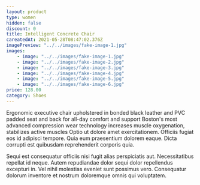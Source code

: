 ```yaml
---
layout: product
type: women
hidden: false
discount: 0
title: Intelligent Concrete Chair
careatedAt: 2021-05-28T08:47:02.376Z
imagePreview: "../../images/fake-image-1.jpg"
images:
    - image: "../../images/fake-image-1.jpg"
    - image: "../../images/fake-image-2.jpg"
    - image: "../../images/fake-image-3.jpg"
    - image: "../../images/fake-image-4.jpg"
    - image: "../../images/fake-image-5.jpg"
    - image: "../../images/fake-image-6.jpg"
price: 128.00
category: Shoes
---
```

Ergonomic executive chair upholstered in bonded black leather and PVC padded seat and back for all-day comfort and support
Boston's most advanced compression wear technology increases muscle oxygenation, stabilizes active muscles
Optio ut dolore amet exercitationem. Officiis fugiat eos id adipisci tempore. Quia eum praesentium dolorem eaque. Dicta corrupti est quibusdam reprehenderit corporis quia.
 Sequi est consequatur officiis nisi fugit alias perspiciatis aut. Necessitatibus repellat id neque. Autem repudiandae dolor sequi dolor repellendus excepturi in. Vel nihil molestias eveniet sunt possimus vero. Consequatur dolorum inventore et nostrum doloremque omnis qui voluptatem.
